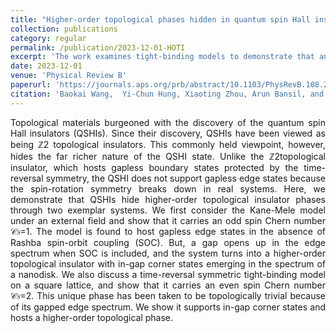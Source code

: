 ```yaml
---
title: "Higher-order topological phases hidden in quantum spin Hall insulators"
collection: publications
category: regular
permalink: /publication/2023-12-01-HOTI
excerpt: 'The work examines tight-binding models to demonstrate that anisotropic spin-U(1) symmetry breaking perturbations may give rise to the higher-order topological phases in quantum spin Hall insulators.'
date: 2023-12-01
venue: 'Physical Review B'
paperurl: 'https://journals.aps.org/prb/abstract/10.1103/PhysRevB.108.245103'
citation: 'Baokai Wang,  Yi-Chun Hung, Xiaoting Zhou, Arun Bansil, and Hsin Lin. Higher-order topological phases hidden in quantum spin Hall insulators. <i>Phys. Rev. B 108</i>, 245103 (2023).'
---
```

<p style="text-align: justify;">
Topological materials burgeoned with the discovery of the quantum spin Hall insulators (QSHIs). Since their discovery, QSHIs have been viewed as being ℤ2 topological insulators. This commonly held viewpoint, however, hides the far richer nature of the QSHI state. Unlike the ℤ2topological insulator, which hosts gapless boundary states protected by the time-reversal symmetry, the QSHI does not support gapless edge states because the spin-rotation symmetry breaks down in real systems. Here, we demonstrate that QSHIs hide higher-order topological insulator phases through two exemplar systems. We first consider the Kane-Mele model under an external field and show that it carries an odd spin Chern number 𝒞𝑠=1. The model is found to host gapless edge states in the absence of Rashba spin-orbit coupling (SOC). But, a gap opens up in the edge spectrum when SOC is included, and the system turns into a higher-order topological insulator with in-gap corner states emerging in the spectrum of a nanodisk. We also discuss a time-reversal symmetric tight-binding model on a square lattice, and show that it carries an even spin Chern number 𝒞𝑠=2. This unique phase has been taken to be topologically trivial because of its gapped edge spectrum. We show it supports in-gap corner states and hosts a higher-order topological phase.
</p>